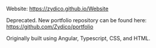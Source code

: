 Website: https://zydico.github.io/Website

Deprecated. New portfolio repository can be found here: https://github.com/Zydico/portfolio

Originally built using Angular, Typescript, CSS, and HTML. 

